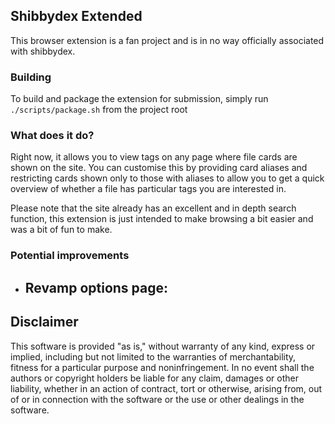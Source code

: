 ## Shibbydex Extended
This browser extension is a fan project and is in no way officially associated with shibbydex.

### Building
To build and package the extension for submission, simply run `./scripts/package.sh` from the project root

### What does it do?
Right now, it allows you to view tags on any page where file cards are shown on the site. You can customise this by providing card aliases and restricting cards shown only to those with aliases to allow you to get a quick overview of whether a file has particular tags you are interested in.


Please note that the site already has an excellent and in depth search function, this extension is just intended to make browsing a bit easier and was a bit of fun to make.


### Potential improvements
 - Revamp options page:
    - 

## Disclaimer
This software is provided "as is," without warranty of any kind, express or implied, including but not limited to the warranties of merchantability, fitness for a particular purpose and noninfringement. In no event shall the authors or copyright holders be liable for any claim, damages or other liability, whether in an action of contract, tort or otherwise, arising from, out of or in connection with the software or the use or other dealings in the software.

